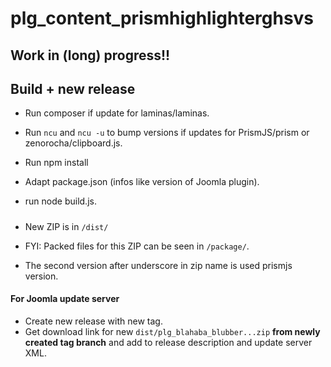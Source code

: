 # plg_content_prismhighlighterghsvs
 
## Work in (long) progress!!

## Build + new release
- Run composer if update for laminas/laminas.

- Run `ncu` and `ncu -u` to bump versions if updates for PrismJS/prism or zenorocha/clipboard.js. 
- Run npm install
- Adapt package.json (infos like version of Joomla plugin).
- run node build.js.

##### 
- New ZIP is in `/dist/`
- FYI: Packed files for this ZIP can be seen in `/package/`.

- The second version after underscore in zip name is used prismjs version.

#### For Joomla update server
- Create new release with new tag.
- Get download link for new `dist/plg_blahaba_blubber...zip` **from newly created tag branch** and add to release description and update server XML.
